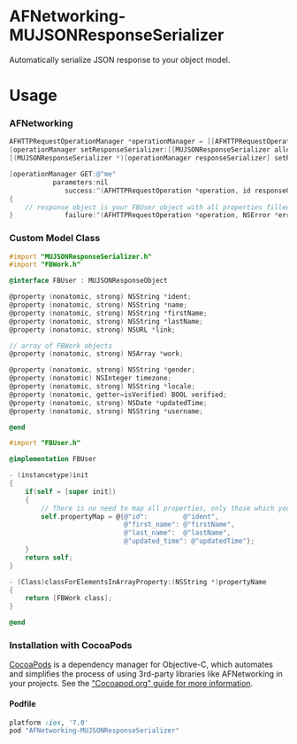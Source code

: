 AFNetworking-MUJSONResponseSerializer
=====================================

Automatically serialize JSON response to your object model. 

# Usage

### AFNetworking

```Objective-c
AFHTTPRequestOperationManager *operationManager = [[AFHTTPRequestOperationManager alloc] initWithBaseURL:[NSURL URLWithString:@"https://graph.facebook.com/"]];
[operationManager setResponseSerializer:[[MUJSONResponseSerializer alloc] init]];
[(MUJSONResponseSerializer *)[operationManager responseSerializer] setResponseObjectClass:[FBUser class]];

[operationManager GET:@"me" 
		   parameters:nil
              success:^(AFHTTPRequestOperation *operation, id responseObject) 
{                                                
 	// response object is your FBUser object with all properties filled   
} 			  failure:^(AFHTTPRequestOperation *operation, NSError *error){}];
```

### Custom Model Class


```Objective-c
#import "MUJSONResponseSerializer.h"
#import "FBWork.h"

@interface FBUser : MUJSONResponseObject

@property (nonatomic, strong) NSString *ident;
@property (nonatomic, strong) NSString *name;
@property (nonatomic, strong) NSString *firstName;
@property (nonatomic, strong) NSString *lastName;
@property (nonatomic, strong) NSURL *link;

// array of FBWork objects
@property (nonatomic, strong) NSArray *work;

@property (nonatomic, strong) NSString *gender;
@property (nonatomic) NSInteger timezone;
@property (nonatomic, strong) NSString *locale;
@property (nonatomic, getter=isVerified) BOOL verified;
@property (nonatomic, strong) NSDate *updatedTime;
@property (nonatomic, strong) NSString *username;

@end
```

```Objective-c
#import "FBUser.h"

@implementation FBUser

- (instancetype)init
{
    if(self = [super init])
    {
        // There is no need to map all properties, only those which you want to have diffrent names;
        self.propertyMap = @{@"id":         @"ident",
                             @"first_name": @"firstName",
                             @"last_name":  @"lastName",
                             @"updated_time": @"updatedTime"};
    }
    return self;
}

- (Class)classForElementsInArrayProperty:(NSString *)propertyName
{
    return [FBWork class];
}

@end
```

### Installation with CocoaPods

[CocoaPods](http://cocoapods.org) is a dependency manager for Objective-C, which automates and simplifies the process of using 3rd-party libraries like AFNetworking in your projects. See the ["Cocoapod.org" guide for more information](http://cocoapods.org).

#### Podfile

```ruby
platform :ios, '7.0'
pod "AFNetworking-MUJSONResponseSerializer"
```
